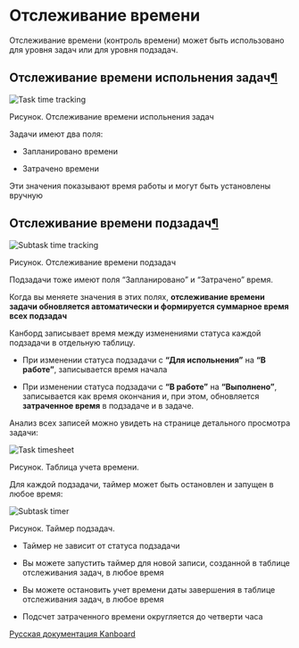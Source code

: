 Отслеживание времени
====================



Отслеживание времени (контроль времени) может быть использовано для уровня задач или для уровня подзадач.



Отслеживание времени испольнения задач[¶](#task-time-tracking "Ссылка на этот заголовок")
-----------------------------------------------------------------------------------------



![Task time tracking](https://kanboard.net/screenshots/documentation/task-time-tracking.png)

Рисунок. Отслеживание времени испольнения задач



Задачи имеют два поля:



-   Запланировано времени



-   Затрачено времени



Эти значения показывают время работы и могут быть установлены вручную



Отслеживание времени подзадач[¶](#subtask-time-tracking "Ссылка на этот заголовок")
-----------------------------------------------------------------------------------



![Subtask time tracking](https://kanboard.net/screenshots/documentation/subtask-time-tracking.png)

Рисунок. Отслеживание времени подзадач



Подзадачи тоже имеют поля “Запланировано” и “Затрачено” время.



Когда вы меняете значения в этих полях, **отслеживание времени задачи обновляется автоматически и формируется суммарное время всех подзадач**



Канборд записывает время между изменениями статуса каждой подзадачи в отдельную таблицу.



-   При изменении статуса подзадачи с **“Для испольнения”** на **“В работе”**, записывается время начала



-   При изменении статуса подзадачи с **“В работе”** на **“Выполнено”**, записывается как время окончания и, при этом, обновляется **затраченное время** в подзадаче и в задаче.



Анализ всех записей можно увидеть на странице детального просмотра задачи:



![Task timesheet](https://kanboard.net/screenshots/documentation/task-timesheet.png)

Рисунок. Таблица учета времени.



Для каждой подзадачи, таймер может быть остановлен и запущен в любое время:



![Subtask timer](https://kanboard.net/screenshots/documentation/subtask-timer.png)

Рисунок. Таймер подзадач.



-   Таймер не зависит от статуса подзадачи



-   Вы можете запустить таймер для новой записи, созданной в таблице отслеживания задач, в любое время



-   Вы можете остановить учет времени даты завершения в таблице отслеживания задач, в любое время



-   Подсчет затраченного времени округляется до четверти часа


 



 



[Русская документация Kanboard](http://kanboard.ru/doc/)

